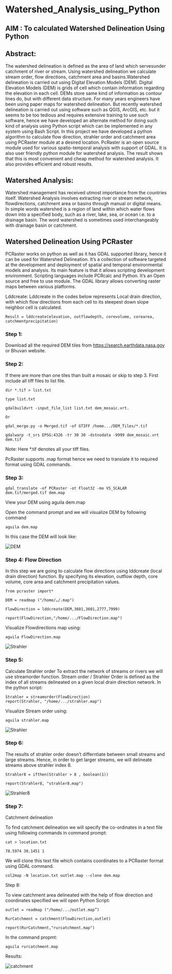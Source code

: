 # Watershed_Analysis_using_Python

## AIM : To calculated Watershed Delineation Using Python

## Abstract:

The watershed delineation is defined as the area of land which servesunder catchment of river or stream. Using watershed delineation we calculate stream order, flow directions, catchment area and basins.Watershed delineation is carried out using Digital Elevation Models (DEM). Digital Elevation Models (DEM) is grids of cell which contain information regarding the elevation in each cell. DEMs store same kind of information as contour lines do, but with different data structure. For many years engineers have been using paper maps for watershed delineation. But recently watershed delineation is carried out using software such as QGIS, ArcGIS, etc. but it seems to be too tedious and requires extensive training to use such software, hence we have developed an alternate method for doing such kind of analysis using Python script which can be implemented in any system using Bash Script. In this project we have developed a python algorithm to calculate flow direction, strahler order and catchment area using PCRaster module at a desired location. PcRaster is an open source module used for various spatio-temporal analysis with support of GDAL. It is also user friendly python module for watershed analysis. The result shows that this is most convenient and cheap method for watershed analysis. It also provides efficient and robust results.

## Watershed Analysis:

Watershed management has
received utmost importance from the countries itself.
Watershed Analysis involves extracting river or stream network,
flowdirections, catchment area or basins through manual or digital
means.
In simple words watershed is a region of land within which water flows
down into a specified body, such as a river, lake, sea, or ocean i.e. to
a drainage basin. The word watershed is sometimes used
interchangeably with drainage basin or catchment.

## Watershed Delineation Using PCRaster
PCRaster works on
python as well as it has GDAL supported library, hence it can be used
for Watershed Delineation. It’s a collection of software targeted at the
development and deployment of spatial and temporal environmental
models and analysis. Its main feature is that it allows scripting
development environment. Scripting languages include PCRcalc and
Python. It’s an Open source and free to use module. The GDAL library
allows converting raster maps between various platforms.

Lddcreate:
Lddcreate in the codes below represents Local drain direction, with
which flow directions from each cell to its steepest down slope
neighbor cell is calculated.


```
Result = lddcreate(elevation, outflowdepth, corevolume, corearea, catchmentprecipitation)
```

### Step 1:

Download all the required DEM tiles from https://search.earthdata.nasa.gov or Bhuvan website.

### Step 2:


If there are more than one tiles than built a mosaic or skip to step 3.
First include all tiff files to list file. 

```
dir *.tif > list.txt 

type list.txt

gdalbuildvrt -input_file_list list.txt dem_mosaic.vrt.

Or

gdal_merge.py -o Merged.tif -of GTIFF /home.../DEM_Tiles/*.tif

gdalwarp -t_srs EPSG:4326 -tr 30 30 -dstnodata -9999 dem_mosaic.vrt dem.tif 
```
Note: Here *.tif denotes all your tiff files.

PcRaster supports .map format hence we need to translate it to required format using GDAL commands.

### Step 3:

```
gdal_translate -of PCRaster -ot Float32 -mo VS_SCALAR dem.tif/merged.tif dem.map
```
View your DEM using aguila dem.map

Open the command prompt and we will visualize DEM by following command
```
aguila dem.map
```
In this case the DEM will look like:

![DEM](https://user-images.githubusercontent.com/76841630/116230868-c4d15f00-a775-11eb-92d3-34a3587b9d8a.jpeg)

### Step 4: Flow Direction 


In this step we are going to calculate flow directions using lddcreate (local drain direction) function. By specifying its elevation, outflow depth, core volume, core area and catchment precipitation values.

```
from pcraster import*

DEM = readmap ("/home/…/.map")

FlowDirection = lddcreate(DEM,3601,3601,2777,7999)

report(FlowDirection,"/home/.../FlowDirection.map")

```
Visualize Flowdirections map using:

```
aguila FlowDirection.map
```

![Strahler](https://user-images.githubusercontent.com/76841630/116233780-5e4e4000-a779-11eb-9b92-c267b6c11225.png)

### Step 5: 
Calculate Strahler order
To extract the network of streams or rivers we will use streamorder function. Stream order / Strahler Order is defined as the index of all streams delineated on a given local drain direction network. 
In the python script:
```
Strahler = streamorder(FlowDirection)
report(Strahler, "/home/.../strahler.map")

```

Visualize Stream order using:

```
aguila strahler.map
```
![Strahler](https://user-images.githubusercontent.com/76841630/116233780-5e4e4000-a779-11eb-9b92-c267b6c11225.png)

### Step 6:
The results of strahler order doesn’t differntiate between small streams and large streams. Hence, in order to get larger streams, we will delineate streams above strahler index  8. 

```
Strahler8 = ifthen(Strahler > 8 , boolean(1))

report(Strahler8, "strahler8.map")

```
![Strahler8](https://user-images.githubusercontent.com/76841630/116233638-2c3cde00-a779-11eb-86ff-0e84d7c07750.png)

### Step 7: 

Catchment delineation

To find catchment delineation we will specify the co-ordinates in a text file using following commands in command prompt:

```
cat > location.txt

78.5974 30.1451 1

```
We will clone this text file which contains coordinates to a PCRaster format using GDAL command. 

```
col2map -N location.txt outlet.map --clone dem.map 
```
Step 8: 

To view catchment area delineated with the help of flow direction and coordinates specified we will open Python Script:

```
outlet = readmap ("/home/.../outlet.map”)

RurCatchment = catchment(FlowDirection,outlet) 

report(RurCatchment,"rurcatchment.map") 

```
In the command propmt:

```
aguila rurcatchment.map
```

Results:

![catchment](https://user-images.githubusercontent.com/76841630/116233419-e253f800-a778-11eb-9e62-1d7fe96f81ce.png)
